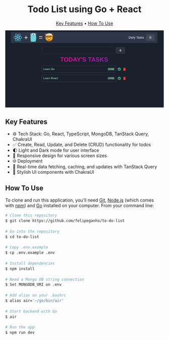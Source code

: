 
<h1 align="center">
  Todo List using Go + React
</h1>

<p align="center">
  <a href="#key-features">Key Features</a> •
  <a href="#how-to-use">How To Use</a>
</p>

![screenshot](https://github.com/felipeganho/to-do-list/blob/main/images/home.png)

## Key Features

-   ⚙️ Tech Stack: Go, React, TypeScript, MongoDB, TanStack Query, ChakraUI
-   ✅ Create, Read, Update, and Delete (CRUD) functionality for todos
-   🌓 Light and Dark mode for user interface
-   📱 Responsive design for various screen sizes
-   🌐 Deployment
-   🔄 Real-time data fetching, caching, and updates with TanStack Query
-   🎨 Stylish UI components with ChakraUI

## How To Use

To clone and run this application, you'll need [Git](https://git-scm.com), [Node.js](https://nodejs.org/en/download/) (which comes with [npm](http://npmjs.com)) and [Go](https://go.dev/) installed on your computer. From your command line:

```bash
# Clone this repository
$ git clone https://github.com/felipeganho/to-do-list

# Go into the repository
$ cd to-do-list

# Copy .env.example
$ cp .env.example .env

# Install dependencies
$ npm install

# Need a Mongo DB string connection
$ Set MONGODB_URI on .env

# Add alias on your .bashrc
$ alias air='~/go/bin/air'

# Start backend with Go
$ air

# Run the app
$ npm run dev
```
